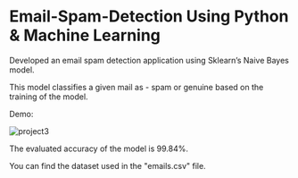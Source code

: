 # Email-Spam-Detection Using Python & Machine Learning

Developed an email spam detection application using Sklearn’s Naive Bayes model.

This model classifies a given mail as - spam or genuine based on the training of the model.

Demo:

![project3](https://github.com/Srishti153/Email-Spam-Detection/assets/56726634/14876e7d-c36a-4990-bd4c-ed446ebb8e0e)


The evaluated accuracy of the model is 99.84%.

You can find the dataset used in the "emails.csv" file.

